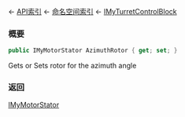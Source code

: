 ← [API索引](Api-Index) ← [命名空间索引](Namespace-Index) ← [IMyTurretControlBlock](SpaceEngineers.Game.ModAPI.Ingame.IMyTurretControlBlock)

### 概要

```csharp
public IMyMotorStator AzimuthRotor { get; set; }
```

Gets or Sets rotor for the azimuth angle

### 返回

[IMyMotorStator](Sandbox.ModAPI.Ingame.IMyMotorStator)

